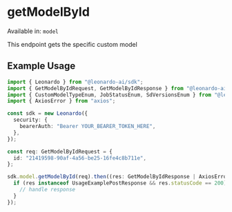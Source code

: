 # getModelById
Available in: `model`

This endpoint gets the specific custom model

## Example Usage
```typescript
import { Leonardo } from "@leonardo-ai/sdk";
import { GetModelByIdRequest, GetModelByIdResponse } from "@leonardo-ai/sdk/dist/sdk/models/operations";
import { CustomModelTypeEnum, JobStatusEnum, SdVersionsEnum } from "@leonardo-ai/sdk/dist/sdk/models/shared";
import { AxiosError } from "axios";

const sdk = new Leonardo({
  security: {
    bearerAuth: "Bearer YOUR_BEARER_TOKEN_HERE",
  },
});

const req: GetModelByIdRequest = {
  id: "21419598-90af-4a56-be25-16fe4c8b711e",
};

sdk.model.getModelById(req).then((res: GetModelByIdResponse | AxiosError) => {
  if (res instanceof UsageExamplePostResponse && res.statusCode == 200) {
    // handle response
  }
});
```